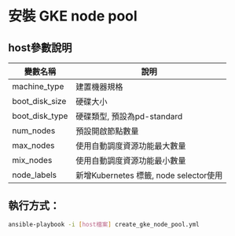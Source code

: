# 安裝 GKE node pool

## host參數說明
| 變數名稱 | 說明 |
| -------- | ------- |
| machine_type | 建置機器規格 |
| boot_disk_size | 硬碟大小 |
| boot_disk_type | 硬碟類型, 預設為pd-standard |
| num_nodes | 預設開啟節點數量 |
| max_nodes | 使用自動調度資源功能最大數量 |
| mix_nodes | 使用自動調度資源功能最小數量 |
| node_labels | 新增Kubernetes 標籤, node selector使用 |

## 執行方式：
```bash
ansible-playbook -i [host檔案] create_gke_node_pool.yml
```

